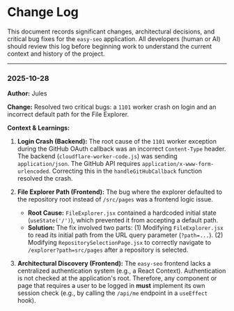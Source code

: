 # Change Log

This document records significant changes, architectural decisions, and critical bug fixes for the `easy-seo` application. All developers (human or AI) should review this log before beginning work to understand the current context and history of the project.

---

### **2025-10-28**

**Author:** Jules

**Change:** Resolved two critical bugs: a `1101` worker crash on login and an incorrect default path for the File Explorer.

**Context & Learnings:**

1.  **Login Crash (Backend):** The root cause of the `1101` worker exception during the GitHub OAuth callback was an incorrect `Content-Type` header. The backend (`cloudflare-worker-code.js`) was sending `application/json`. The GitHub API requires `application/x-www-form-urlencoded`. Correcting this in the `handleGitHubCallback` function resolved the crash.

2.  **File Explorer Path (Frontend):** The bug where the explorer defaulted to the repository root instead of `/src/pages` was a frontend logic issue.
    *   **Root Cause:** `FileExplorer.jsx` contained a hardcoded initial state (`useState('/')`), which prevented it from accepting a default path.
    *   **Solution:** The fix involved two parts: (1) Modifying `FileExplorer.jsx` to read its initial path from the URL query parameter (`?path=...`). (2) Modifying `RepositorySelectionPage.jsx` to correctly navigate to `/explorer?path=src/pages` after a repository is selected.

3.  **Architectural Discovery (Frontend):** The `easy-seo` frontend lacks a centralized authentication system (e.g., a React Context). Authentication is not checked at the application's root. Therefore, any component or page that requires a user to be logged in **must** implement its own session check (e.g., by calling the `/api/me` endpoint in a `useEffect` hook).
